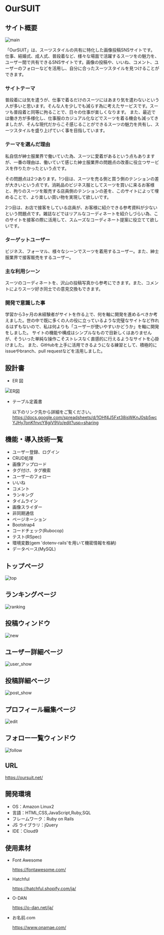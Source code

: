 # OurSUIT

## サイト概要
![main](https://user-images.githubusercontent.com/78584031/119243710-54670380-bba4-11eb-8151-4a34cf1c9405.png)

「OurSUIT」は、スーツスタイルの共有に特化した画像投稿SNSサイトです。
仕事、結婚式、成人式、普段着など、様々な場面で活躍するスーツをの魅力を、ユーザー間で共有できるSNSサイトです。画像の投稿や、いいね、コメント、ユーザーのフォローなどを活用し、自分に合ったスーツスタイルを見つけることができます。

### サイトテーマ

普段着には気を遣うが、仕事で着るだけのスーツにはあまり気を遣わないという人が多いと思います。そんな人を少しでも減らす為に考えたサービスです。スーツも普段着と同等に拘ることで、日々の仕事が楽しくなります。
また、最近では働き方が多様化し、仕事服のカジュアル化などでスーツを着る機会も減ってきましたが、そんな現代だからこそ感じることができるスーツの魅力を共有し、スーツスタイルを盛り上げていく事を目指しています。

### テーマを選んだ理由

私自信が紳士服業界で働いていた為、スーツに愛着があるという点もありますが、一番の理由は、働いていて感じた紳士服業界の問題点の改善に役立つサービスを作りたかったという点です。

その問題点は2つあります。1つ目は、スーツを売る側と買う側のテンションの差が大きいという点です。消耗品のビジネス服としてスーツを買いに来るお客様と、拘りのスーツを販売する店員側のテンションの差を、このサイトによって埋めることで、より楽しい買い物を実現して欲しいです。

2つ目は、お店で接客をしている店員が、お客様に紹介できる参考資料が少ないという問題点です。雑誌などではリアルなコーディネートを紹介しづらい為、このサイトを接客の際に活用して、スムーズなコーディネート提案に役立てて欲しいです。

### ターゲットユーザー

ビジネス、フォーマル、様々なシーンでスーツを着用するユーザー。また、紳士服業界で接客販売をするユーザー。

### 主な利用シーン

スーツのコーディネートを、沢山の投稿写真から参考にできます。また、コメントによりスーツ好き同士での意見交換もできます。

### 開発で意識した事

学習から3ヶ月の未経験者がサイトを作る上で、何を軸に開発を進めるべきか考えました。世の中で既に多くの人の役に立っているような完璧なサイトなど作れるはずもないので、私は何よりも「ユーザーが使いやすいかどうか」を軸に開発をしました。
サイトの機能や構成はシンプルなもので目新しくはありませんが、そういった単純な操作こそストレスなく直感的に行えるようなサイトを心掛けました。
また、GitHubを上手に活用できるようになる練習として、積極的にissueやbranch、pull requestなどを活用しました。

## 設計書

- ER 図

![ER図](https://user-images.githubusercontent.com/78584031/119248039-568f8900-bbc9-11eb-8607-0b16773a0a4c.png)

- テーブル定義書

  以下のリンク先から詳細をご覧ください。
  https://docs.google.com/spreadsheets/d/1OHf4J5Fxt38isWKnJ0sb5wcYJHy7onKfnvcY8giV9Vo/edit?usp=sharing

## 機能・導入技術一覧

- ユーザー登録、ログイン
- CRUD処理
- 画像アップロード
- タグ付け、タグ検索
- ユーザーのフォロー
- いいね
- コメント
- ランキング
- タイムライン
- 画像スライダー
- 非同期通信
- ページネーション
- Bootstrap4
- コードチェック(Rubocop)
- テスト(RSpec)
- 環境変数(gem 'dotenv-rails'を用いて機密情報を格納)
- データベース(MySQL)

## トップページ
![top](https://user-images.githubusercontent.com/78584031/119248384-c0a92d80-bbcb-11eb-94c2-77f3064a07fa.png)

## ランキングページ
![ranking](https://user-images.githubusercontent.com/78584031/119248415-f8b07080-bbcb-11eb-97aa-ac5286a96df0.png)

## 投稿ウィンドウ
![new](https://user-images.githubusercontent.com/78584031/119248456-331a0d80-bbcc-11eb-90e4-7761e1bf04e9.png)

## ユーザー詳細ページ
![user_show](https://user-images.githubusercontent.com/78584031/119248474-58a71700-bbcc-11eb-8783-9e744b97caae.png)

## 投稿詳細ページ
![post_show](https://user-images.githubusercontent.com/78584031/119248488-72485e80-bbcc-11eb-944f-f24b6420a282.png)

## プロフィール編集ページ
![edit](https://user-images.githubusercontent.com/78584031/119248510-9310b400-bbcc-11eb-93ee-486a4cdcf54f.png)

## フォロー一覧ウィンドウ
![follow](https://user-images.githubusercontent.com/78584031/119248527-af145580-bbcc-11eb-9c38-401de759af07.png)

## URL

https://oursuit.net/

## 開発環境

- OS：Amazon Linux2
- 言語：HTML,CSS,JavaScript,Ruby,SQL
- フレームワーク：Ruby on Rails
- JS ライブラリ：jQuery
- IDE：Cloud9

## 使用素材

- Font Awesome

  https://fontawesome.com/

- Hatchful

  https://hatchful.shopify.com/ja/

- O-DAN

  https://o-dan.net/ja/

- お名前.com

  https://www.onamae.com/
